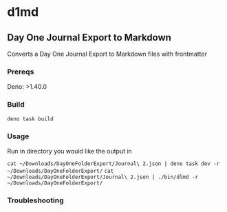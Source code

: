 # d1md
## Day One Journal Export to Markdown
Converts a Day One Journal Export to Markdown files with frontmatter

### Prereqs
Deno: >1.40.0

### Build
`deno task build`

### Usage
Run in directory you would like the output in

`cat ~/Downloads/DayOneFolderExport/Journal\ 2.json | deno task dev -r ~/Downloads/DayOneFolderExport/`
`cat ~/Downloads/DayOneFolderExport/Journal\ 2.json | ./bin/dlmd -r ~/Downloads/DayOneFolderExport/`

### Troubleshooting

